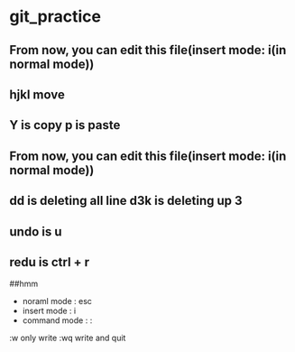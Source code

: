 # git_practice

## From now, you can edit this file(insert mode: i(in normal mode))

## hjkl move

## Y is copy  p is paste
## From now, you can edit this file(insert mode: i(in normal mode))

## dd is deleting all line d3k is deleting up 3
## undo is u
## redu is ctrl + r


##hmm


- noraml mode : esc
- insert mode : i
- command mode : :

:w only write
:wq write and quit





